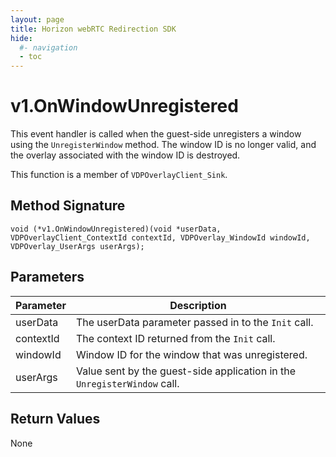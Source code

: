 ```yaml
---
layout: page
title: Horizon webRTC Redirection SDK
hide:
  #- navigation
  - toc
---
```

# v1.OnWindowUnregistered

This event handler is called when the guest-side unregisters a window using the `UnregisterWindow` method. The window ID is no longer valid, and the overlay associated with the window ID is destroyed.

This function is a member of `VDPOverlayClient_Sink`.

## Method Signature
```
void (*v1.OnWindowUnregistered)(void *userData, VDPOverlayClient_ContextId contextId, VDPOverlay_WindowId windowId, VDPOverlay_UserArgs userArgs);
```

## Parameters

| Parameter | Description |
| --------- | ----------- |
| userData | The userData parameter passed in to the `Init` call. |
| contextId | The context ID returned from the `Init` call. |
| windowId | Window ID for the window that was unregistered. |
| userArgs | Value sent by the guest-side application in the `UnregisterWindow` call. |

## Return Values

None

